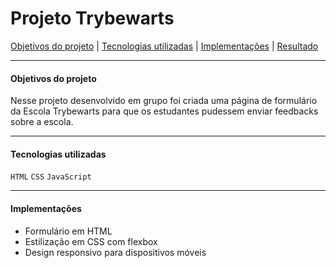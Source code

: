 # Projeto Trybewarts

[Objetivos do projeto](#objetivos-do-projeto) | [Tecnologias utilizadas](#tecnologias-utilizadas) | [Implementações](#implementações) | [Resultado](#resultado)

---

#### Objetivos do projeto

Nesse projeto desenvolvido em grupo foi criada uma página de formulário da Escola Trybewarts para que os estudantes pudessem enviar feedbacks sobre a escola.

---

#### Tecnologias utilizadas

`HTML`
`CSS`
`JavaScript`

---

#### Implementações

- Formulário em HTML
- Estilização em CSS com flexbox
- Design responsivo para dispositivos móveis
